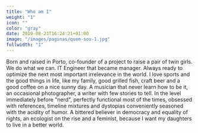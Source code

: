 ```yaml
---
title: "Who am I"
weight: "1"
icon: ""
color: "gray"
date: 2019-08-23T16:24:21+01:00
image: "/images/paginas/quem-sou-1.jpg"
fullwidth: "1"
---
```

Born and raised in Porto, co-founder of a project to raise a pair of twin girls. We do what we can. IT Engineer that became manager. Always ready to optimize the next most important irrelevance in the world. I love sports and the good things in life, like my family, good grilled fish, craft beer and a good coffee on a nice sunny day. A musician that never learn how to be it, an occasional photographer, a writer with few stories to tell. In the level immediately before "nerd", perfectly functional most of the times, obsessed with references, timeline mixtures and dystopias conveniently seasoned with the acidity of humor. A bittered believer in democracy and equality of rights, an ecologist on the rise and a feminist, because I want my daughters to live in a better world.
